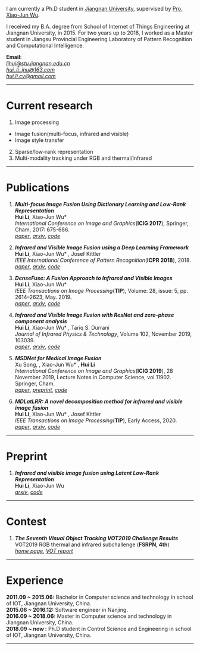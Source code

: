 I am currently a Ph.D student in [Jiangnan University](http://www.jiangnan.edu.cn/), supervised by [Pro. Xiao-Jun Wu](https://www.researchgate.net/profile/Xiaojun_Wu16). 

I received my B.A. degree from School of Internet of Things Engineering at Jiangnan University, in 2015. For two years up to 2018, I worked as a Master student in Jiangsu Provincial Engineering Laboratory of Pattern Recognition and Computational Intelligence.

**Email:**  
*lihui@stu.jiangnan.edu.cn*  
*hui_li_jnu@163.com*  
*hui.li.cv@gmail.com*

---
# Current research

1. Image processing  
- Image fusion(multi-focus, infrared and visible)  
- Image style transfer  
2. Sparse/low-rank representation  
3. Multi-modality tracking under RGB and thermal/infrared


---
# Publications


1. ***Multi-focus Image Fusion Using Dictionary Learning and Low-Rank Representation***  
	**Hui Li**, Xiao-Jun Wu*  
	*International Conference on Image and Graphics*(**ICIG 2017**), Springer, Cham, 2017: 675-686.  
	[*paper*](https://link.springer.com/chapter/10.1007/978-3-319-71607-7_59), [*arxiv*](https://arxiv.org/abs/1804.08355), [*code*](https://github.com/hli1221/imagefusion_dllrr)  
	<!-- <img src="{{site.baseurl}}/figures/dllrr.png" width="400"> -->


2. ***Infrared and Visible Image Fusion using a Deep Learning Framework***  
	**Hui Li**, Xiao-Jun Wu* , Josef Kittler  
	*IEEE International Conference of Pattern Recognition*(**ICPR 2018**), 2018.  
	[*paper*](https://ieeexplore.ieee.org/document/8546006), [*arxiv*](https://arxiv.org/abs/1804.06992), [*code*](https://github.com/hli1221/imagefusion_deeplearning)  
	<!-- <img src="{{site.baseurl}}/figures/vggml.png" width="400"> -->


3. ***DenseFuse: A Fusion Approach to Infrared and Visible Images***  
	**Hui Li**, Xiao-Jun Wu*  
	*IEEE Transactions on Image Processing*(**TIP**), Volume: 28, issue: 5, pp. 2614–2623, May. 2019.  
	[*paper*](https://ieeexplore.ieee.org/document/8580578), [*arxiv*](https://arxiv.org/abs/1804.08361), [*code*](https://github.com/hli1221/imagefusion_densefuse)  
	<!-- <img src="{{site.baseurl}}/images/densefuse.png" width="400"> -->


4. ***Infrared and Visible Image Fusion with ResNet and zero-phase component analysis***  
	**Hui Li**, Xiao-Jun Wu* , Tariq S. Durrani  
	*Journal of Infrared Physics & Technology*, Volume 102, November 2019, 103039.  
	[*paper*](https://www.sciencedirect.com/science/article/pii/S1350449519301525), [*arxiv*](https://arxiv.org/abs/1806.07119), [*code*](https://github.com/hli1221/imagefusion_resnet50)  


5. ***MSDNet for Medical Image Fusion***  
	Xu Song, , Xiao-Jun Wu* , **Hui Li**  
	*International Conference on Image and Graphics*(**ICIG 2019**), 28 November 2019, Lecture Notes in Computer Science, vol 11902. Springer, Cham.  
	[*paper*](https://link.springer.com/chapter/10.1007/978-3-030-34110-7_24), [*preprint*](https://www.researchgate.net/publication/337574155_MSDNet_for_Medical_Image_Fusion), [*code*](https://github.com/songxujay/MSDNet-for-Medical-Image-Fusion) 


6. ***MDLatLRR: A novel decomposition method for infrared and visible image fusion***  
	**Hui Li**, Xiao-Jun Wu* , Josef Kittler  
	*IEEE Transactions on Image Processing*(**TIP**), Early Access, 2020.  
	[*paper*](https://ieeexplore.ieee.org/document/9018389), [*arxiv*](https://arxiv.org/abs/1811.02291), [*code*](https://github.com/hli1221/imagefusion_mdlatlrr)


<!-- 4. ***Multi-focus Noisy Image Fusion using Low-Rank Representation***  
	**Hui Li**, Xiao-Jun Wu  
	[*arxiv*](https://arxiv.org/abs/1804.09325), [*code*](https://github.com/hli1221/imagefusion_noisy_lrr)  
	

5. ***Infrared and Visible Image Fusion with ResNet and zero-phase component analysis***  
	**Hui Li**, Xiao-Jun Wu, Tariq S. Durrani  
	[*arxiv*](https://arxiv.org/abs/1806.07119), [*code*](https://github.com/hli1221/imagefusion_resnet50)  


6. ***MDLatLRR: A novel decomposition method for infrared and visible image fusion***  
	**Hui Li**, Xiao-Jun Wu, Josef Kittler  
	[*preprint*](https://www.researchgate.net/publication/328783865_DDLatLRR_A_novel_decomposition_method_for_infrared_and_visible_image_fusion), [*code*](https://github.com/hli1221/imagefusion_deepdecomposition) -->


---
# Preprint


1. ***Infrared and visible image fusion using Latent Low-Rank Representation***  
	**Hui Li**, Xiao-Jun Wu  
	[*arxiv*](https://arxiv.org/abs/1804.08992), [*code*](https://github.com/hli1221/imagefusion_Infrared_visible_latlrr) 


---
# Contest


1. ***The Seventh Visual Object Tracking VOT2019 Challenge Results***  
	VOT2019 RGB thermal and infrared subchallenge (**FSRPN, 4th**)  
	[*home page*](http://www.votchallenge.net/vot2019/index.html), [*VOT report*](http://prints.vicos.si/publications/375)
	
	
---
# Experience

**2011.09 ~ 2015.06:** Bachelor in Computer science and technology in school of IOT, Jiangnan University, China.  
**2015.06 ~ 2016.12:** Software engineer in Nanjing.  
**2016.09 ~ 2018.06:** Master in Computer science and technology in Jiangnan University, China.  
**2018.09 ~ now    :** Ph.D student in Control Science and Engineering in school of IOT, Jiangnan University, China.

---

<!-- 
# Professional Activities

Reviewer: Soft Computing  
Reviewer: Electronics Letters  
Reviewer: IEEE International Smart Cities Conference (ISC2 2018)  
-->





